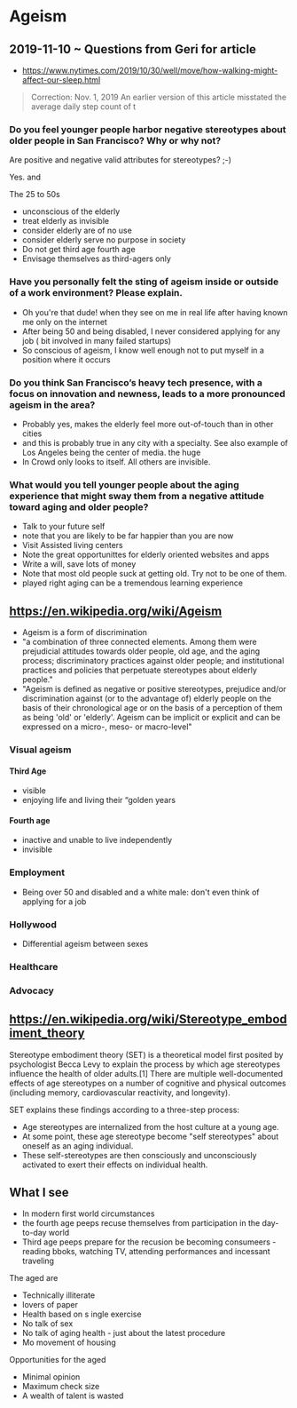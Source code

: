 # Ageism


## 2019-11-10 ~ Questions from Geri for article

* https://www.nytimes.com/2019/10/30/well/move/how-walking-might-affect-our-sleep.html
> Correction: Nov. 1, 2019
> An earlier version of this article misstated the average daily step count of t

### Do you feel younger people harbor negative stereotypes about older people in San Francisco? Why or why not?

Are positive and negative valid attributes for stereotypes? ;-)

Yes. and

The 25 to 50s

* unconscious of the elderly
* treat elderly as invisible
* consider elderly are of no use
* consider elderly serve no purpose in society
* Do not get third age fourth age
* Envisage themselves as third-agers only





### Have you personally felt the sting of ageism inside or outside of a work environment? Please explain.

* Oh you're that dude! when they see on me in real life after having known me only on the internet
* After being 50 and being disabled, I never considered applying for any job ( bit involved in many failed startups)
* So conscious of ageism, I know well enough not to put myself in a position where it occurs


### Do you think San Francisco’s heavy tech presence, with a focus on innovation and newness, leads to a more pronounced ageism in the area?

* Probably yes, makes the elderly feel more out-of-touch than in other cities
* and this is probably true in any city with a specialty. See also example of Los Angeles being the center of media. the huge
* In Crowd only looks to itself. All others are invisible.


### What would you tell younger people about the aging experience that might sway them from a negative attitude toward aging and older people?


* Talk to your future self
* note that you are likely to be far happier than you are now
* Visit Assisted living centers
* Note the great opportunittes for elderly oriented websites and apps
* Write a will, save lots of money
* Note that most old people suck at getting old. Try not to be one of them.
* played right aging can be a tremendous learning experience



## https://en.wikipedia.org/wiki/Ageism

* Ageism is a form of discrimination
* "a combination of three connected elements. Among them were prejudicial attitudes towards older people, old age, and the aging process; discriminatory practices against older people; and institutional practices and policies that perpetuate stereotypes about elderly people."
* "Ageism is defined as negative or positive stereotypes, prejudice and/or discrimination against (or to the advantage of) elderly people on the basis of their chronological age or on the basis of a perception of them as being 'old' or 'elderly'. Ageism can be implicit or explicit and can be expressed on a micro-, meso- or macro-level"


### Visual ageism

#### Third Age

* visible
* enjoying life and living their “golden years

#### Fourth age

* inactive and unable to live independently
* invisible

### Employment

* Being over 50 and disabled and a white male: don't even think of applying for a job

### Hollywood

* Differential ageism between sexes

### Healthcare

### Advocacy



## https://en.wikipedia.org/wiki/Stereotype_embodiment_theory

Stereotype embodiment theory (SET) is a theoretical model first posited by psychologist Becca Levy to explain the process by which age stereotypes influence the health of older adults.[1] There are multiple well-documented effects of age stereotypes on a number of cognitive and physical outcomes (including memory, cardiovascular reactivity, and longevity).

SET explains these findings according to a three-step process:

* Age stereotypes are internalized from the host culture at a young age.
* At some point, these age stereotype become "self stereotypes" about oneself as an aging individual.
* These self-stereotypes are then consciously and unconsciously activated to exert their effects on individual health.


## What I see

* In modern first world circumstances
* the fourth age peeps recuse themselves from participation in the day-to-day world
* Third age peeps prepare for the recusion be becoming consumeers - reading bboks, watching TV, attending performances and incessant traveling

The aged are

* Technically illiterate
* lovers of paper
* Health based on s ingle exercise
* No talk of sex
* No talk of aging health - just about the latest procedure
* Mo movement of housing

Opportunities for the aged

* Minimal opinion
* Maximum check size
* A wealth of talent is wasted

